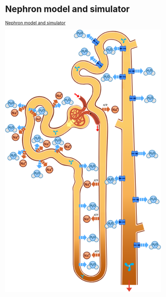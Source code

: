# Nephron model and simulator

[Nephron model and simulator](http://physiome.cz/apps/Nephron/) 

![Nephron](/Web/img/5_nephron.png)
